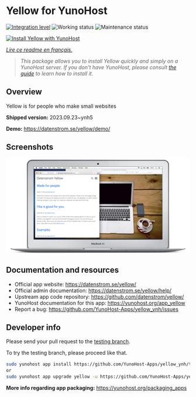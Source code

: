 <!--
N.B.: This README was automatically generated by https://github.com/YunoHost/apps/tree/master/tools/README-generator
It shall NOT be edited by hand.
-->

# Yellow for YunoHost

[![Integration level](https://dash.yunohost.org/integration/yellow.svg)](https://dash.yunohost.org/appci/app/yellow) ![Working status](https://ci-apps.yunohost.org/ci/badges/yellow.status.svg) ![Maintenance status](https://ci-apps.yunohost.org/ci/badges/yellow.maintain.svg)

[![Install Yellow with YunoHost](https://install-app.yunohost.org/install-with-yunohost.svg)](https://install-app.yunohost.org/?app=yellow)

*[Lire ce readme en français.](./README_fr.md)*

> *This package allows you to install Yellow quickly and simply on a YunoHost server.
If you don't have YunoHost, please consult [the guide](https://yunohost.org/#/install) to learn how to install it.*

## Overview

Yellow is for people who make small websites

**Shipped version:** 2023.09.23~ynh5

**Demo:** https://datenstrom.se/yellow/demo/

## Screenshots

![Screenshot of Yellow](./doc/screenshots/datenstrom-yellow-en.png)

## Documentation and resources

* Official app website: <https://datenstrom.se/yellow/>
* Official admin documentation: <https://datenstrom.se/yellow/help/>
* Upstream app code repository: <https://github.com/datenstrom/yellow/>
* YunoHost documentation for this app: <https://yunohost.org/app_yellow>
* Report a bug: <https://github.com/YunoHost-Apps/yellow_ynh/issues>

## Developer info

Please send your pull request to the [testing branch](https://github.com/YunoHost-Apps/yellow_ynh/tree/testing).

To try the testing branch, please proceed like that.

``` bash
sudo yunohost app install https://github.com/YunoHost-Apps/yellow_ynh/tree/testing --debug
or
sudo yunohost app upgrade yellow -u https://github.com/YunoHost-Apps/yellow_ynh/tree/testing --debug
```

**More info regarding app packaging:** <https://yunohost.org/packaging_apps>
